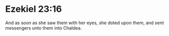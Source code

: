 # Ezekiel 23:16

And as soon as she saw them with her eyes, she doted upon them, and sent messengers unto them into Chaldea.